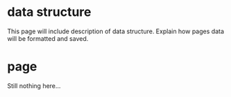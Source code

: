 # data structure
 This page will include description of data structure. Explain how pages data will be formatted and saved.

# page
 Still nothing here...
